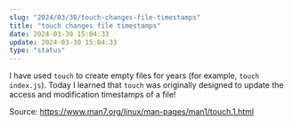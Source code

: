 ```yaml
---
slug: "2024/03/30/touch-changes-file-timestamps"
title: "touch changes file timestamps"
date: 2024-03-30 15:04:33
update: 2024-03-30 15:04:33
type: "status"
---
```


I have used `touch` to create empty files for years (for example, `touch index.js`). Today I learned that `touch` was originally designed to update the access and modification timestamps of a file!

Source: <https://www.man7.org/linux/man-pages/man1/touch.1.html>
